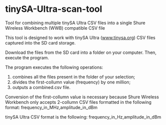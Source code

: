 # tinySA-Ultra-scan-tool
Tool for combining multiple tinySA Ultra CSV files into a single Shure Wireless Workbench (WWB) compatible CSV file

This tool is designed to work with tinySA Ultra (www.tinysa.org) CSV files captured into the SD card storage.

Download the files from the SD card into a folder on your computer. Then, execute the program.

The program executes the following operations:
1) combines all the files present in the folder of your selection;
2) divides the first-collumn value (frequency) by one million;
3) outputs a combined.csv file.
 
Conversion of the first-collumn value is necessary because Shure Wireless Workbench only accepts 2-collumn CSV files formatted in the following format:
    frequency_in_MHz,amplitude_in_dBm

tinySA Ultra CSV format is the following:
    frequency_in_Hz,amplitude_in_dBm

